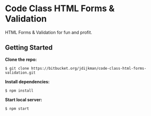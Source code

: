 # Code Class HTML Forms & Validation

HTML Forms & Validation for fun and profit.

## Getting Started

__Clone the repo:__

    $ git clone https://bitbucket.org/jdijkman/code-class-html-forms-validation.git

__Install dependencies:__

    $ npm install

__Start local server:__

    $ npm start